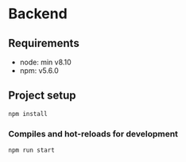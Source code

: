 # Backend

## Requirements
- node: min v8.10
- npm:  v5.6.0

## Project setup
```
npm install
```

### Compiles and hot-reloads for development
```
npm run start
```